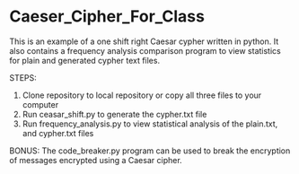 # Caeser_Cipher_For_Class

This is an example of a one shift right Caesar cypher written in python.  It also contains a frequency analysis comparison program to view statistics for plain and generated cypher text files.

STEPS:
1. Clone repository to local repository or copy all three files to your computer
2. Run ceasar_shift.py to generate the cypher.txt file
3. Run frequency_analysis.py to view statistical analysis of the plain.txt, and cypher.txt files

BONUS:
The code_breaker.py program can be used to break the encryption of messages encrypted using a Caesar cipher.
